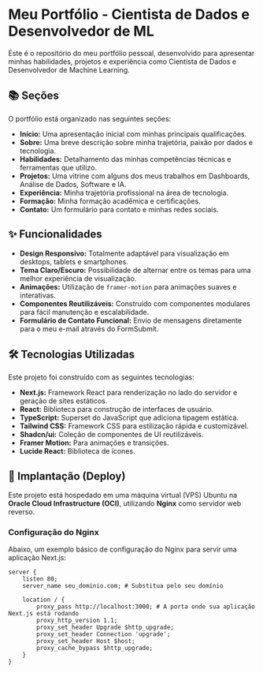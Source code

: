 # Meu Portfólio - Cientista de Dados e Desenvolvedor de ML

Este é o repositório do meu portfólio pessoal, desenvolvido para apresentar minhas habilidades, projetos e experiência como Cientista de Dados e Desenvolvedor de Machine Learning.

## 📚 Seções

O portfólio está organizado nas seguintes seções:

* **Início:** Uma apresentação inicial com minhas principais qualificações.
* **Sobre:** Uma breve descrição sobre minha trajetória, paixão por dados e tecnologia.
* **Habilidades:** Detalhamento das minhas competências técnicas e ferramentas que utilizo.
* **Projetos:** Uma vitrine com alguns dos meus trabalhos em Dashboards, Análise de Dados, Software e IA.
* **Experiência:** Minha trajetória profissional na área de tecnologia.
* **Formação:** Minha formação acadêmica e certificações.
* **Contato:** Um formulário para contato e minhas redes sociais.

## ✨ Funcionalidades

* **Design Responsivo:** Totalmente adaptável para visualização em desktops, tablets e smartphones.
* **Tema Claro/Escuro:** Possibilidade de alternar entre os temas para uma melhor experiência de visualização.
* **Animações:** Utilização de `framer-motion` para animações suaves e interativas.
* **Componentes Reutilizáveis:** Construído com componentes modulares para fácil manutenção e escalabilidade.
* **Formulário de Contato Funcional:** Envio de mensagens diretamente para o meu e-mail através do FormSubmit.

## 🛠️ Tecnologias Utilizadas

Este projeto foi construído com as seguintes tecnologias:

* **Next.js:** Framework React para renderização no lado do servidor e geração de sites estáticos.
* **React:** Biblioteca para construção de interfaces de usuário.
* **TypeScript:** Superset do JavaScript que adiciona tipagem estática.
* **Tailwind CSS:** Framework CSS para estilização rápida e customizável.
* **Shadcn/ui:** Coleção de componentes de UI reutilizáveis.
* **Framer Motion:** Para animações e transições.
* **Lucide React:** Biblioteca de ícones.

## 🚀 Implantação (Deploy)

Este projeto está hospedado em uma máquina virtual (VPS) Ubuntu na **Oracle Cloud Infrastructure (OCI)**, utilizando **Nginx** como servidor web reverso.

### Configuração do Nginx

Abaixo, um exemplo básico de configuração do Nginx para servir uma aplicação Next.js:

```nginx
server {
    listen 80;
    server_name seu_dominio.com; # Substitua pelo seu domínio

    location / {
        proxy_pass http://localhost:3000; # A porta onde sua aplicação Next.js está rodando
        proxy_http_version 1.1;
        proxy_set_header Upgrade $http_upgrade;
        proxy_set_header Connection 'upgrade';
        proxy_set_header Host $host;
        proxy_cache_bypass $http_upgrade;
    }
}
